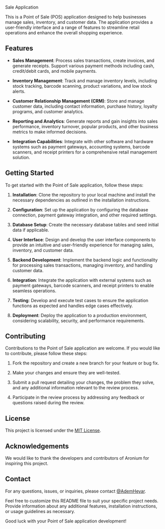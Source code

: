  Sale Application

This is a Point of Sale (POS) application designed to help businesses manage sales, inventory, and customer data. The application provides a user-friendly interface and a range of features to streamline retail operations and enhance the overall shopping experience.

## Features

- **Sales Management**: Process sales transactions, create invoices, and generate receipts. Support various payment methods including cash, credit/debit cards, and mobile payments.

- **Inventory Management**: Track and manage inventory levels, including stock tracking, barcode scanning, product variations, and low stock alerts.

- **Customer Relationship Management (CRM)**: Store and manage customer data, including contact information, purchase history, loyalty programs, and customer analytics.

- **Reporting and Analytics**: Generate reports and gain insights into sales performance, inventory turnover, popular products, and other business metrics to make informed decisions.

- **Integration Capabilities**: Integrate with other software and hardware systems such as payment gateways, accounting systems, barcode scanners, and receipt printers for a comprehensive retail management solution.

## Getting Started

To get started with the Point of Sale application, follow these steps:

1. **Installation**: Clone the repository to your local machine and install the necessary dependencies as outlined in the installation instructions.

2. **Configuration**: Set up the application by configuring the database connection, payment gateway integration, and other required settings.

3. **Database Setup**: Create the necessary database tables and seed initial data if applicable.

4. **User Interface**: Design and develop the user interface components to provide an intuitive and user-friendly experience for managing sales, inventory, and customer data.

5. **Backend Development**: Implement the backend logic and functionality for processing sales transactions, managing inventory, and handling customer data.

6. **Integration**: Integrate the application with external systems such as payment gateways, barcode scanners, and receipt printers to enable seamless operations.

7. **Testing**: Develop and execute test cases to ensure the application functions as expected and handles edge cases effectively.

8. **Deployment**: Deploy the application to a production environment, considering scalability, security, and performance requirements.

## Contributing

Contributions to the Point of Sale application are welcome. If you would like to contribute, please follow these steps:

1. Fork the repository and create a new branch for your feature or bug fix.

2. Make your changes and ensure they are well-tested.

3. Submit a pull request detailing your changes, the problem they solve, and any additional information relevant to the review process.

4. Participate in the review process by addressing any feedback or questions raised during the review.

## License

This project is licensed under the [MIT License](LICENSE.md).

## Acknowledgements

We would like to thank the developers and contributors of Aronium for inspiring this project.

## Contact

For any questions, issues, or inquiries, please contact [@AdemHeyar](mailto:ademheyar@gmail.com).

Feel free to customize this README file to suit your specific project needs. Provide information about any additional features, installation instructions, or usage guidelines as necessary.

Good luck with your Point of Sale application development!
